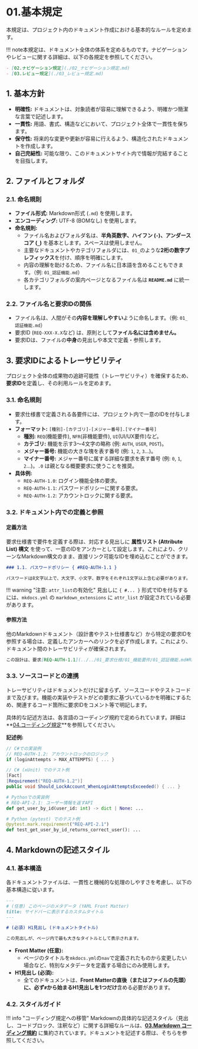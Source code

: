 # 01.基本規定

本規定は、プロジェクト内のドキュメント作成における基本的なルールを定めます。

!!!
note本規定は、ドキュメント全体の体系を定めるものです。ナビゲーションやレビューに関する詳細は、以下の各規定を参照してください。

```markdown
- [02.ナビゲーション規定](./02_ナビゲーション規定.md)
- [03.レビュー規定](./03_レビュー規定.md)
```

## 1. 基本方針

- **明確性:**
  ドキュメントは、対象読者が容易に理解できるよう、明確かつ簡潔な言葉で記述します。
- **一貫性:** 用語、書式、構造などにおいて、プロジェクト全体で一貫性を保ちます。
- **保守性:**
  将来的な変更や更新が容易に行えるよう、構造化されたドキュメントを作成します。
- **自己完結性:**
  可能な限り、このドキュメントサイト内で情報が完結することを目指します。

## 2. ファイルとフォルダ

### 2.1. 命名規則

- **ファイル形式:** Markdown形式 (`.md`) を使用します。
- **エンコーディング:** UTF-8 (BOMなし) を使用します。
- **命名規則:**
  - ファイル名およびフォルダ名は、**半角英数字、ハイフン (`-`)、アンダースコア (`_`)**
    を基本とします。スペースは使用しません。
  - 主要なドキュメントやカテゴリフォルダには、`01_`のような**2桁の数字プレフィックス**を付け、順序を明確にします。
  - 内容の理解を助けるため、ファイル名に日本語を含めることもできます。（例:
    `01_認証機能.md`）
  - 各カテゴリフォルダの案内ページとなるファイル名は **`README.md`**
    に統一します。

### 2.2. ファイル名と要求IDの関係

- ファイル名は、人間がその**内容を理解しやすい**ように命名します。（例:
  `01_認証機能.md`）
- 要求ID (`REQ-XXX-X.X`など) は、原則として**ファイル名には含めません。**
- 要求IDは、ファイルの**中身**の見出しや本文で定義・参照します。

## 3. 要求IDによるトレーサビリティ

プロジェクト全体の成果物の追跡可能性（トレーサビリティ）を確保するため、**要求ID**を定義し、その利用ルールを定めます。

### 3.1. 命名規則

- 要求仕様書で定義される各要件には、プロジェクト内で一意のIDを付与します。
- **フォーマット:** `[種別]-[カテゴリ]-[メジャー番号].[マイナー番号]`
  - **種別:** `REQ`(機能要件), `NFR`(非機能要件), `UI`(UI/UX要件)など。
  - **カテゴリ:** 機能を示す3〜4文字の略称 (例: `AUTH`, `USER`, `POST`)。
  - **メジャー番号:** 機能の大きな塊を表す番号 (例: `1`, `2`, `3`...)。
  - **マイナー番号:** メジャー番号に属する詳細な要求を表す番号 (例: `0`, `1`,
    `2`...)。`.0` は親となる概要要求に使うことを推奨。
- **具体例:**
  - `REQ-AUTH-1.0`: ログイン機能全体の要求。
  - `REQ-AUTH-1.1`: パスワードポリシーに関する要求。
  - `REQ-AUTH-1.2`: アカウントロックに関する要求。

### 3.2. ドキュメント内での定義と参照

#### 定義方法

要求仕様書で要件を定義する際は、対応する見出しに **属性リスト (Attribute
List) 構文**
を使って、一意のIDをアンカーとして設定します。これにより、クリーンなMarkdown構文のまま、直接リンク可能なIDを埋め込むことができます。

```markdown
### 1.1. パスワードポリシー { #REQ-AUTH-1.1 }

パスワードは8文字以上で、大文字、小文字、数字をそれぞれ1文字以上含む必要があります。
```

!!! warning "注意: `attr_list`の有効化" 見出しに `{ #... }`
形式でIDを付与するには、`mkdocs.yml` の `markdown_extensions` に `attr_list`
が設定されている必要があります。

#### 参照方法

他のMarkdownドキュメント（設計書やテスト仕様書など）から特定の要求IDを参照する場合は、定義したアンカーへのリンクを必ず作成します。これにより、ドキュメント間のトレーサビリティが確保されます。

```markdown
この設計は、要求[REQ-AUTH-1.1](../../01_要求仕様/01_機能要件/01_認証機能.md#REQ-AUTH-1.1)を実現する。
```

### 3.3. ソースコードとの連携

トレーサビリティはドキュメントだけに留まらず、ソースコードやテストコードまで及びます。機能の実装やテストがどの要求に基づいているかを明確にするため、関連するコード箇所に要求IDをコメント等で明記します。

具体的な記述方法は、各言語のコーディング規約で定められています。詳細は**[04.コーディング規定](../04_コーディング規定/README.md)**を参照してください。

**記述例:**

```csharp
// C#での実装例
// REQ-AUTH-1.2: アカウントロックのロジック
if (loginAttempts > MAX_ATTEMPTS) { ... }

// C# (xUnit) でのテスト例
[Fact]
[Requirement("REQ-AUTH-1.2")]
public void Should_LockAccount_WhenLoginAttemptsExceeded() { ... }
```

```python
# Pythonでの実装例
# REQ-API-2.1: ユーザー情報を返すAPI
def get_user_by_id(user_id: int) -> dict | None: ...

# Python (pytest) でのテスト例
@pytest.mark.requirement("REQ-API-2.1")
def test_get_user_by_id_returns_correct_user(): ...
```

## 4. Markdownの記述スタイル

### 4.1. 基本構造

各ドキュメントファイルは、一貫性と機械的な処理のしやすさを考慮し、以下の基本構造に従います。

```markdown
---
# (任意) このページのメタデータ (YAML Front Matter)
title: サイドバーに表示するカスタムタイトル
---

# (必須) H1見出し (ドキュメントタイトル)

この見出しが、ページ内で最も大きなタイトルとして表示されます。
```

- **Front Matter (任意):**
  - ページのタイトルを`mkdocs.yml`の`nav`で定義されたものから変更したい場合など、特別なメタデータを定義する場合にのみ使用します。
- **H1見出し (必須):**
  - 全てのドキュメントは、**Front
    Matterの直後（またはファイルの先頭）に、必ず`#`から始まるH1見出しを1つだけ**含める必要があります。

### 4.2. スタイルガイド

!!! info "コーディング規定への移管"
Markdownの具体的な記述スタイル（見出し、コードブロック、注釈など）に関する詳細なルールは、**[03.Markdown コーディング規約](../04_コーディング規定/05_設定ファイル/03_Markdown規約.md)**
に集約されています。ドキュメントを記述する際は、そちらを参照してください。
